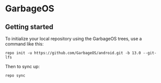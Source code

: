 GarbageOS
===========

Getting started
---------------



To initialize your local repository using the GarbageOS trees, use a command like this:
```
repo init -u https://github.com/GarbageOS/android.git -b 13.0 --git-lfs
```
Then to sync up:
```
repo sync
```